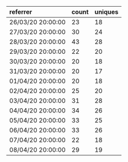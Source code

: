 | referrer          | count | uniques |
| :---------------- | :---- | :------ |
| 26/03/20 20:00:00 | 23    | 18      |
| 27/03/20 20:00:00 | 30    | 24      |
| 28/03/20 20:00:00 | 43    | 28      |
| 29/03/20 20:00:00 | 22    | 20      |
| 30/03/20 20:00:00 | 20    | 18      |
| 31/03/20 20:00:00 | 20    | 17      |
| 01/04/20 20:00:00 | 20    | 18      |
| 02/04/20 20:00:00 | 25    | 20      |
| 03/04/20 20:00:00 | 31    | 28      |
| 04/04/20 20:00:00 | 34    | 26      |
| 05/04/20 20:00:00 | 33    | 25      |
| 06/04/20 20:00:00 | 33    | 26      |
| 07/04/20 20:00:00 | 22    | 18      |
| 08/04/20 20:00:00 | 29    | 19      |